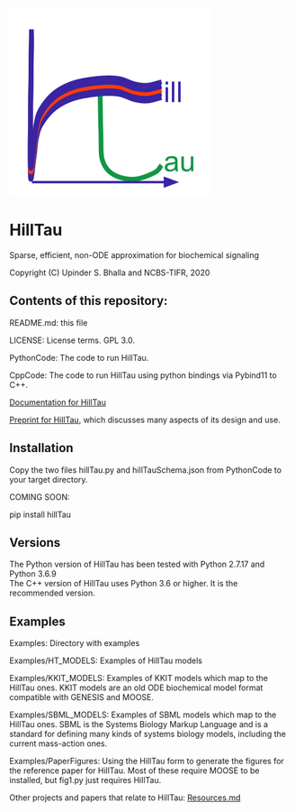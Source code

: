 ![alt text](./Images/HillTau_Logo4_360px.png?raw=true "HillTau logo")

# HillTau
Sparse, efficient, non-ODE approximation for biochemical signaling

Copyright (C) Upinder S. Bhalla and NCBS-TIFR, 2020


## Contents of this repository:

README.md: this file

LICENSE: License terms. GPL 3.0.

PythonCode: The code to run HillTau.

CppCode: The code to run HillTau using python bindings via Pybind11 to C++.

[Documentation for HillTau](Documentation.md)

[Preprint for HillTau](https://www.biorxiv.org/content/10.1101/2020.09.20.305250v1), which discusses many aspects of its design and use.

## Installation
Copy the two files hillTau.py and hillTauSchema.json from PythonCode to your
target directory. 

COMING SOON:

pip install hillTau

## Versions
The Python version of HillTau has been tested with Python 2.7.17 and Python 3.6.9<br>
The C++ version of HillTau uses Python 3.6 or higher. It is the recommended
version.

## Examples
Examples: Directory with examples

Examples/HT_MODELS: Examples of HillTau models

Examples/KKIT_MODELS: Examples of KKIT models which map to the HillTau ones.
	KKIT models are an old ODE biochemical model format compatible with
	GENESIS and MOOSE.

Examples/SBML_MODELS: Examples of SBML models which map to the HillTau ones.
	SBML is the Systems Biology Markup Language and is a standard for defining
	many kinds of systems biology models, including the current mass-action
	ones.

Examples/PaperFigures: Using the HillTau form to generate the figures for the
	reference paper for HillTau. Most of these require MOOSE to be 
	installed, but fig1.py just requires HillTau.

Other projects and papers that relate to HillTau: [Resources.md](Resources.md)
